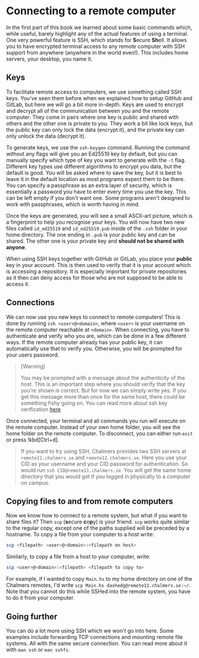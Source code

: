 # Connecting to a remote computer

<!-- TODO: mention SSH keys -->

In the first part of this book we learned about some basic commands which,
while useful, barely highlight any of the actual features of using a terminal.
One very powerful feature is SSH, which stands for **S**ecure **Sh**ell. It
allows you to have encrypted terminal access to any remote computer with SSH
support from anywhere (anywhere in the world even!). This includes home
servers, your desktop, you name it.

## Keys

To facilitate remote access to computers, we use something called SSH keys.
You've seen them before when we explained how to setup GitHub and GitLab, but
here we will go a bit more in-depth. Keys are used to encrypt and decrypt all
of the communication between you and the remote computer. They come in pairs
where one key is public and shared with others and the other one is private to
you. They work a bit like lock keys, but the public key can only lock the data
(encrypt it), and the private key can only unlock the data (decrypt it).

To generate keys, we use the `ssh-keygen` command. Running the command without
any flags will give you an Ed25519 key by default, but you can manually specify
which type of key you want to generate with the `-t` flag. Different key types
use different algorithms to encrypt you data, but the default is good. You will
be asked where to save the key, but it is best to leave it in the default
location as most programs expect them to be there. You can specify a passphrase
as an extra layer of security, which is essentially a password you have to
enter every time you use the key. This can be left empty if you don't want one.
Some programs aren't designed to work with passphrases, which is worth having
in mind.

Once the keys are generated, you will see a small ASCII-art picture, which is a
fingerprint to help you recognise your keys. You will now have two new files
called `id_ed25519` and `id_ed25519.pub` inside of the `.ssh` folder in your
home directory. The one ending in `.pub` is your public key and can be shared.
The other one is your private key and **should not be shared with anyone**.

When using SSH keys together with GitHub or GitLab, you place your **public**
key in your account. This is then used to verify that it is your account which
is accessing a repository. It is especially important for private repositories
as it then can deny access for those who are not supposed to be able to access
it.

## Connections

We can now use you new keys to connect to remote computers! This is done by
running `ssh <user>@<domain>`, where `<user>` is your username on the remote
computer reachable at `<domain>`. When connecting, you have to authenticate and
verify who you are, which can be done in a few different ways. If the remote
computer already has your public key, it can automatically use that to verify
you. Otherwise, you will be prompted for your users password.

> [Warning]
>
> You may be prompted with a message about the authenticity of the host. This
> is an important step where you should verify that the key you're shown is
> correct. But for now we can simply write yes. If you get this message more
> than once for the same host, there could be something fishy going on. You can
> read more about ssh key verification
> [here](https://blog.g3rt.nl/ssh-host-key-validation-strict-yet-user-friendly.html)

Once connected, your terminal and all commands you run will execute on the
remote computer. Instead of your own home folder, you will see the home folder
on the remote computer. To disconnect, you can either run `exit` or press
!kbd[Ctrl+d].

> If you want to try using SSH, Chalmers provides two SSH servers at
> `remote11.chalmers.se` and `remote12.chalmers.se`. Here you use your CID as
> your username and your CID password for authentication. So would run `ssh
> CID@remote11.chalmers.se`. You will get the same home directory that you
> would get if you logged in physically to a computer on campus.

## Copying files to and from remote computers

Now we know how to connect to a remote system, but what if you want to share
files it? Then `scp` (**s**ecure **c**o**p**y) is your friend. `scp` works
quite similar to the regular copy, except one of the paths supplied will be
preceded by a hostname. To copy a file from your computer to a host write:

```bash
scp <filepath> <user>@<domain>:<filepath on host>
```

Similarly, to copy a file from a host to your computer, write:

```bash
scp <user>@<domain>:<filepath> <filepath to copy to>
```

For example, if I wanted to copy `Main.hs` to my home directory on one of the
Chalmers remotes, I'd write `scp Main.hs davhedg@remote11.chalmers.se:~/`. Note
that you cannot do this while SSHed into the remote system, you have to do it
from your computer.

## Going further

You can do a lot more using SSH which we won't go into here. Some examples
include forwarding TCP connections and mounting remote file systems. All with
the same secure connection. You can read more about it with `man ssh` or `man
sshfs`.
